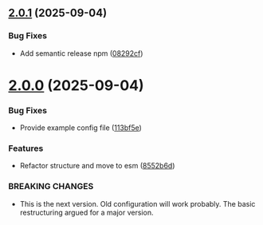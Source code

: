 ## [2.0.1](https://github.com/open-inc/node-parse-server-schema/compare/v2.0.0...v2.0.1) (2025-09-04)


### Bug Fixes

* Add semantic release npm ([08292cf](https://github.com/open-inc/node-parse-server-schema/commit/08292cf2b395e4561a58823a477e819fe99fd9b5))

# [2.0.0](https://github.com/open-inc/node-parse-server-schema/compare/v1.7.12...v2.0.0) (2025-09-04)


### Bug Fixes

* Provide example config file ([113bf5e](https://github.com/open-inc/node-parse-server-schema/commit/113bf5e6709b7fc40cd58e4346d56b7ac2e9077d))


### Features

* Refactor structure and move to esm ([8552b6d](https://github.com/open-inc/node-parse-server-schema/commit/8552b6d8e4057ce87564571611b2b85217692cee))


### BREAKING CHANGES

* This is the next version. Old configuration will work probably. The basic restructuring argued for a major version.
